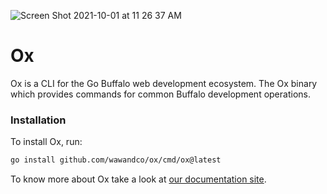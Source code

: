 ![Screen Shot 2021-10-01 at 11 26 37 AM](https://user-images.githubusercontent.com/645522/135655390-5fcaeda6-5ede-4207-98cd-3cba33e1109f.png)

# Ox
Ox is a CLI for the Go Buffalo web development ecosystem. The Ox binary which provides commands for common Buffalo development operations.

### Installation
To install Ox, run:

```sh
go install github.com/wawandco/ox/cmd/ox@latest
```

To know more about Ox take a look at [our documentation site](https://oxcli.com).
